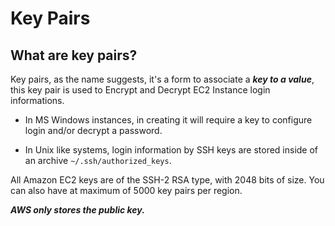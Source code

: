 # Key Pairs

## What are key pairs?

Key pairs, as the name suggests, it's a form to associate a ***key to a value***, this key pair is used to Encrypt and Decrypt EC2 Instance login informations.

* In MS Windows instances, in creating it will require a key to configure login and/or decrypt a password.

* In Unix like systems, login information by SSH keys are stored inside of an archive ```~/.ssh/authorized_keys```.

All Amazon EC2 keys are of the SSH-2 RSA type, with 2048 bits of size. You can also have at maximum of 5000 key pairs per region. 

***AWS only stores the public key.***